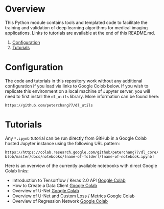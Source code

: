 # Overview

This Python module contains tools and templated code to facilitate the training and validation of deep learning algorithms for medical imaging applications. Links to tutorials are available at the end of this README.md. 

1. [Configuration](#configuration) 
2. [Tutorials](#tutorials) 

# Configuration 

The code and tutorials in this repository work without any additional configuration if you load via links to Google Colob below. If you wish to replicate this environment on a local machine of Jupyter server, you will need to first install the `dl_utils` library. More information can be found here:

`https://github.com/peterchang77/dl_utils`

# Tutorials

Any `*.ipynb` tutorial can be run directly from GitHub in a Google Colab hosted Jupyter instance using the following URL pattern:

`https://https://colab.research.google.com/github/peterchang77/dl_core/blob/master/docs/notebooks/[name-of-folder]/[name-of-notebook.ipynb]`

Here is an overview of the currently available notebooks with direct Google Colab links:

* Introduction to Tensorflow / Keras 2.0 API [Google Colab](https://bit.ly/36gRxyG) 
* How to Create a Data Client [Google Colab](https://bit.ly/2G9ufQr) 
* Overview of U-Net [Google Colab](https://bit.ly/2RwJ2de)
* Overview of U-Net and Custom Loss / Metrics [Google Colab](https://bit.ly/2GG9NHc)
* Overview of Regression Network [Google Colab](https://bit.ly/2S3Br7t)
